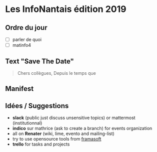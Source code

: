 # Les InfoNantais édition 2019

## Ordre du jour
- [ ] parler de quoi
- [ ] matinfo4

## Text "Save The Date"

>Chers collègues,
Depuis le temps que 

## Manifest

## Idées / Suggestions
- **slack** (public just discuss unsensitive topics) or mattermost (institutionnal)
- **indico** sur mathrice (ask to create a branch) for events organization
- all on **Renater** (wiki, lime, evento and mailing-list)
- try to use opensource tools from [framasoft](https://framasoft.org/fr/)
- **trello** for tasks and projects
<!--stackedit_data:
eyJoaXN0b3J5IjpbMTE0ODQwMjAzNiwyNjg2Mzk5NjldfQ==
-->